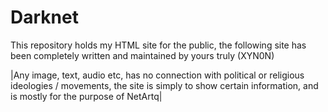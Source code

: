 # Darknet

This repository holds my HTML site for the public, the following site has been completely written and maintained by yours truly (XYN0N)

|Any image, text, audio etc, has no connection with political or religious ideologies / movements, the site is simply to show certain information, and is mostly for the purpose of NetArtq|
